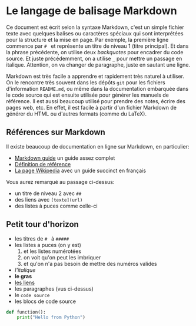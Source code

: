 # Le langage de balisage Markdown

Ce document est écrit selon la syntaxe Markdown, c'est un simple fichier texte avec quelques balises ou caractères spéciaux qui sont interprétées pour la structure et la mise en page.
Par exemple, la première ligne commence par `# ` et représente un titre de niveau 1 (titre principal).
Et dans la phrase précédente, on utilise deux _backquotes_ pour encadrer du code source.
Et juste précédemment, on a utilise `_` pour mettre un passage en italique.
Attention, on va changer de paragraphe, juste en sautant une ligne.

Markdown est très facile a apprendre et rapidement très naturel à utiliser.
On le rencontre très souvent dans les dépôts `git` pour les fichiers d'information `README.md`, ou même dans la documentation embarquée dans le code source qui est ensuite utilisée pour générer les manuels de référence.
Il est aussi beaucoup utilisé pour prendre des notes, écrire des pages web, etc.
En effet, il est facile à partir d'un fichier Markdown de générer du HTML ou d'autres formats (comme du LaTeX).

## Références sur Markdown

Il existe beaucoup de documentation en ligne sur Markdown, en particulier:

* [Markdown guide](https://www.markdownguide.org) un guide assez complet
* [Définition de référence](https://daringfireball.net/projects/markdown/)
* [La page Wikipedia](https://fr.wikipedia.org/wiki/Markdown) avec un guide succinct en français

Vous aurez remarqué au passage ci-dessus:

 * un titre de niveau 2 avec `## `
 * des liens avec `[texte](url)`
 * des listes à puces comme celle-ci

## Petit tour d'horizon

 * les titres de `# ` à `##### `
 * les listes a puces (on y est)
    1. et les listes numérotées
    1. on voit qu'on peut les imbriquer
    1. et qu'on n'a pas besoin de mettre des numéros valides
 * _l'italique_
 * **le gras**
 * [les liens](...)
 * les paragraphes (vus ci-dessus)
 * le `code source`
 * les blocs de code source

```python
def function():
    print("Hello from Python")
```
